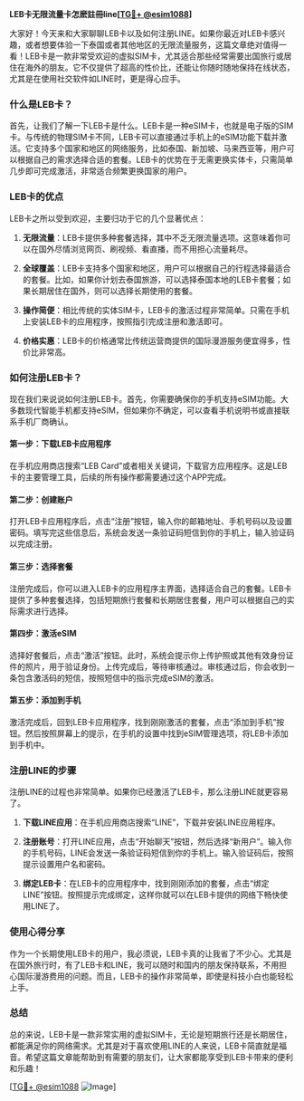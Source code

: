 **LEB卡无限流量卡怎麽註冊line[[TG💪+ @esim1088](https://t.me/s/esim1088)]**

大家好！今天来和大家聊聊LEB卡以及如何注册LINE。如果你最近对LEB卡感兴趣，或者想要体验一下泰国或者其他地区的无限流量服务，这篇文章绝对值得一看！LEB卡是一款非常受欢迎的虚拟SIM卡，尤其适合那些经常需要出国旅行或居住在海外的朋友。它不仅提供了超高的性价比，还能让你随时随地保持在线状态，尤其是在使用社交软件如LINE时，更是得心应手。

### 什么是LEB卡？

首先，让我们了解一下LEB卡是什么。LEB卡是一种eSIM卡，也就是电子版的SIM卡。与传统的物理SIM卡不同，LEB卡可以直接通过手机上的eSIM功能下载并激活。它支持多个国家和地区的网络服务，比如泰国、新加坡、马来西亚等，用户可以根据自己的需求选择合适的套餐。LEB卡的优势在于无需更换实体卡，只需简单几步即可完成激活，非常适合频繁更换国家的用户。

### LEB卡的优点

LEB卡之所以受到欢迎，主要归功于它的几个显著优点：

1. **无限流量**：LEB卡提供多种套餐选择，其中不乏无限流量选项。这意味着你可以在国外尽情浏览网页、刷视频、看直播，而不用担心流量耗尽。
   
2. **全球覆盖**：LEB卡支持多个国家和地区，用户可以根据自己的行程选择最适合的套餐。比如，如果你计划去泰国旅游，可以选择泰国本地的LEB卡套餐；如果长期居住在国外，则可以选择长期使用的套餐。

3. **操作简便**：相比传统的实体SIM卡，LEB卡的激活过程非常简单。只需在手机上安装LEB卡的应用程序，按照指引完成注册和激活即可。

4. **价格实惠**：LEB卡的价格通常比传统运营商提供的国际漫游服务便宜得多，性价比非常高。

### 如何注册LEB卡？

现在我们来说说如何注册LEB卡。首先，你需要确保你的手机支持eSIM功能。大多数现代智能手机都支持eSIM，但如果你不确定，可以查看手机说明书或直接联系手机厂商确认。

#### 第一步：下载LEB卡应用程序

在手机应用商店搜索“LEB Card”或者相关关键词，下载官方应用程序。这是LEB卡的主要管理工具，后续的所有操作都需要通过这个APP完成。

#### 第二步：创建账户

打开LEB卡应用程序后，点击“注册”按钮，输入你的邮箱地址、手机号码以及设置密码。填写完这些信息后，系统会发送一条验证码短信到你的手机上，输入验证码以完成注册。

#### 第三步：选择套餐

注册完成后，你可以进入LEB卡的应用程序主界面，选择适合自己的套餐。LEB卡提供了多种套餐选择，包括短期旅行套餐和长期居住套餐，用户可以根据自己的实际需求进行选择。

#### 第四步：激活eSIM

选择好套餐后，点击“激活”按钮。此时，系统会提示你上传护照或其他有效身份证件的照片，用于验证身份。上传完成后，等待审核通过。审核通过后，你会收到一条包含激活码的短信，按照短信中的指示完成eSIM的激活。

#### 第五步：添加到手机

激活完成后，回到LEB卡应用程序，找到刚刚激活的套餐，点击“添加到手机”按钮。然后按照屏幕上的提示，在手机的设置中找到eSIM管理选项，将LEB卡添加到手机中。

### 注册LINE的步骤

注册LINE的过程也非常简单。如果你已经激活了LEB卡，那么注册LINE就更容易了。

1. **下载LINE应用**：在手机应用商店搜索“LINE”，下载并安装LINE应用程序。

2. **注册账号**：打开LINE应用，点击“开始聊天”按钮，然后选择“新用户”。输入你的手机号码，LINE会发送一条验证码短信到你的手机上。输入验证码后，按照提示设置用户名和密码。

3. **绑定LEB卡**：在LEB卡的应用程序中，找到刚刚添加的套餐，点击“绑定LINE”按钮。按照提示完成绑定，这样你就可以在LEB卡提供的网络下畅快使用LINE了。

### 使用心得分享

作为一个长期使用LEB卡的用户，我必须说，LEB卡真的让我省了不少心。尤其是在国外旅行时，有了LEB卡和LINE，我可以随时和国内的朋友保持联系，不用担心国际漫游费用的问题。而且，LEB卡的操作非常简单，即使是科技小白也能轻松上手。

### 总结

总的来说，LEB卡是一款非常实用的虚拟SIM卡，无论是短期旅行还是长期居住，都能满足你的网络需求。尤其是对于喜欢使用LINE的人来说，LEB卡简直就是福音。希望这篇文章能帮助到有需要的朋友们，让大家都能享受到LEB卡带来的便利和乐趣！

[[TG💪+ @esim1088](https://t.me/s/esim1088) ![Image](https://i.postimg.cc/4NQfJmqS/Snipaste-2025-05-13-00-14-12.png)]
